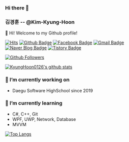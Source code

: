 ### Hi there 👋

<!--
**KyungHoon0126/KyungHoon0126** is a ✨ _special_ ✨ repository because its `README.md` (this file) appears on your GitHub profile.

Here are some ideas to get you started:

- 🔭 I’m currently working on ...
- 🌱 I’m currently learning ...
- 👯 I’m looking to collaborate on ...
- 🤔 I’m looking for help with ...
- 💬 Ask me about ...
- 📫 How to reach me: ...
- 😄 Pronouns: ...
- ⚡ Fun fact: ...
-->

### 김경훈 -- @Kim-Kyung-Hoon

👋 Hi! Welcome to my Github profile!

[![Hits](https://hits.seeyoufarm.com/api/count/incr/badge.svg?url=https%3A%2F%2Fgithub.com%2FKyungHoon0126)](https://hits.seeyoufarm.com)
[![Github Badge](https://img.shields.io/badge/-Github-000?style=flat-square&logo=Github&logoColor=white&link=https://github.com/KyungHoon0126)](https://github.com/KyungHoon0126)
[![Facebook Badge](https://img.shields.io/badge/facebook-1877f2?style=flat-square&logo=facebook&logoColor=white&link=https://www.facebook.com/profile.php?id=100013173097387)](https://www.facebook.com/profile.php?id=100013173097387)
[![Gmail Badge](https://img.shields.io/badge/-Gmail-c14438?style=flat-square&logo=Gmail&logoColor=white&link=mailto:kkh03kkh@gmail.com)](mailto:kkh03kkhgmail.com)
[![Naver&nbsp;Blog Badge](https://img.shields.io/badge/-Naver&nbsp;Blog-green?style=flat-square&link=https://blog.naver.com/kkh03kkh)](https://blog.naver.com/kkh03kkh)
[![Tistory Badge](https://img.shields.io/badge/-Tistory-orange?style=flat-square&link=http://devkyunghoon.tistory.com/)](http://devkyunghoon.tistory.com/)

[![Github Followers](https://img.shields.io/github/followers/KyungHoon0126?color=06d6a0&label=Github%20Followers&style=for-the-badge)](https://github.com/KyungHoon0126?tab=followers)

[![KyungHoon0126's github stats](https://github-readme-stats.vercel.app/api?username=KyungHoon0126&show_icons=true&hide_border=true)](https://github.com/KyungHoon0126)

### 🔭 I’m currently working on
- Daegu Software HighSchool since 2019

### 🌱 I’m currently learning
- C#, C++, Git
- WPF, UWP, Network, Database
- MVVM

[![Top Langs](https://github-readme-stats.vercel.app/api/top-langs/?username=KyungHoon0126&hide=jupyter%20notebook,c)](https://github.com/anuraghazra/github-readme-stats)
